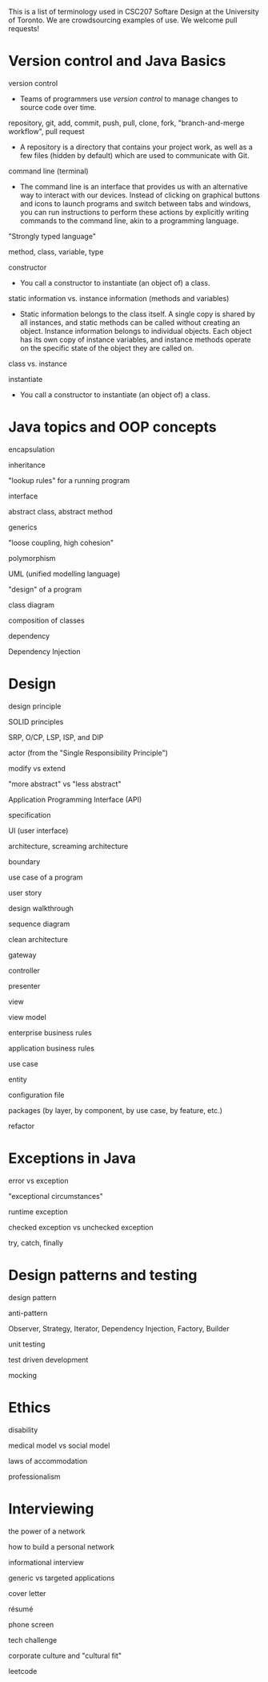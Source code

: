 This is a list of terminology used in CSC207 Softare Design at the University of Toronto. We are crowdsourcing examples of use. We welcome pull requests!  

# Version control and Java Basics

version control
* Teams of programmers use *version control* to manage changes to source code over time.

repository, git, add, commit, push, pull, clone, fork, "branch-and-merge workflow", pull request
* A repository is a directory that contains your project work, as well as a few files (hidden by default) which are used to communicate with Git.

command line (terminal)
* The command line is an interface that provides us with an alternative way to interact with our devices. Instead of clicking on graphical buttons and icons to launch programs and switch between tabs and windows, you can run instructions to perform these actions by explicitly writing commands to the command line, akin to a programming language.

"Strongly typed language"

method, class, variable, type

constructor
* You call a constructor to instantiate (an object of) a class.

static information vs. instance information (methods and variables)
* Static information belongs to the class itself. A single copy is shared by all instances, and static methods can be called without creating an object.
Instance information belongs to individual objects. Each object has its own copy of instance variables, and instance methods operate on the specific state of the object they are called on.

class vs. instance

instantiate
* You call a constructor to instantiate (an object of) a class.

# Java topics and OOP concepts

encapsulation

inheritance

"lookup rules" for a running program

interface

abstract class, abstract method

generics

"loose coupling, high cohesion"

polymorphism

UML (unified modelling language)

"design" of a program

class diagram

composition of classes

dependency

Dependency Injection

# Design

design principle

SOLID principles

SRP, O/CP, LSP, ISP, and DIP

actor (from the "Single Responsibility Principle")

modify vs extend

"more abstract" vs "less abstract"

Application Programming Interface (API)

specification

UI (user interface)

architecture, screaming architecture

boundary

use case of a program

user story

design walkthrough

sequence diagram

clean architecture

gateway

controller

presenter

view

view model

enterprise business rules

application business rules

use case

entity

configuration file

packages (by layer, by component, by use case, by feature, etc.)

refactor

# Exceptions in Java

error vs exception

"exceptional circumstances"

runtime exception

checked exception vs unchecked exception

try, catch, finally

# Design patterns and testing

design pattern

anti-pattern

Observer, Strategy, Iterator, Dependency Injection, Factory, Builder

unit testing

test driven development

mocking

# Ethics

disability

medical model vs social model

laws of accommodation

professionalism

# Interviewing

the power of a network

how to build a personal network

informational interview

generic vs targeted applications

cover letter

résumé

phone screen

tech challenge

corporate culture and "cultural fit"

leetcode
